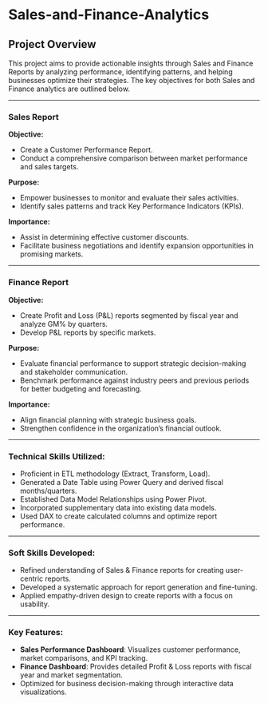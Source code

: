 # Sales-and-Finance-Analytics

## Project Overview
This project aims to provide actionable insights through Sales and Finance Reports by analyzing performance, identifying patterns, and helping businesses optimize their strategies. The key objectives for both Sales and Finance analytics are outlined below.

---

### Sales Report

**Objective:**
- Create a Customer Performance Report.
- Conduct a comprehensive comparison between market performance and sales targets.

**Purpose:**
- Empower businesses to monitor and evaluate their sales activities.
- Identify sales patterns and track Key Performance Indicators (KPIs).

**Importance:**
- Assist in determining effective customer discounts.
- Facilitate business negotiations and identify expansion opportunities in promising markets.

---

### Finance Report

**Objective:**
- Create Profit and Loss (P&L) reports segmented by fiscal year and analyze GM% by quarters.
- Develop P&L reports by specific markets.

**Purpose:**
- Evaluate financial performance to support strategic decision-making and stakeholder communication.
- Benchmark performance against industry peers and previous periods for better budgeting and forecasting.

**Importance:**
- Align financial planning with strategic business goals.
- Strengthen confidence in the organization’s financial outlook.

---

### Technical Skills Utilized:
- Proficient in ETL methodology (Extract, Transform, Load).
- Generated a Date Table using Power Query and derived fiscal months/quarters.
- Established Data Model Relationships using Power Pivot.
- Incorporated supplementary data into existing data models.
- Used DAX to create calculated columns and optimize report performance.

---

### Soft Skills Developed:
- Refined understanding of Sales & Finance reports for creating user-centric reports.
- Developed a systematic approach for report generation and fine-tuning.
- Applied empathy-driven design to create reports with a focus on usability.

---

### Key Features:
- **Sales Performance Dashboard**: Visualizes customer performance, market comparisons, and KPI tracking.
- **Finance Dashboard**: Provides detailed Profit & Loss reports with fiscal year and market segmentation.
- Optimized for business decision-making through interactive data visualizations.
